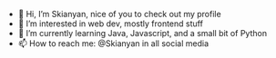 - 👋 Hi, I’m Skianyan, nice of you to check out my profile
- 👀 I’m interested in web dev, mostly frontend stuff
- 🌱 I’m currently learning Java, Javascript, and a small bit of Python
- 📫 How to reach me: @Skianyan in all social media

<!---
Skianyan/Skianyan is a ✨ special ✨ repository because its `README.md` (this file) appears on your GitHub profile.
You can click the Preview link to take a look at your changes.
--->
